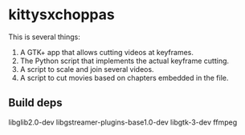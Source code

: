 # kittysxchoppas

This is several things:

1.  A GTK+ app that allows cutting videos at keyframes.
2.  The Python script that implements the actual keyframe cutting.
3.  A script to scale and join several videos.
4.  A script to cut movies based on chapters embedded in the file.

Build deps
----------

libglib2.0-dev
libgstreamer-plugins-base1.0-dev
libgtk-3-dev
ffmpeg
